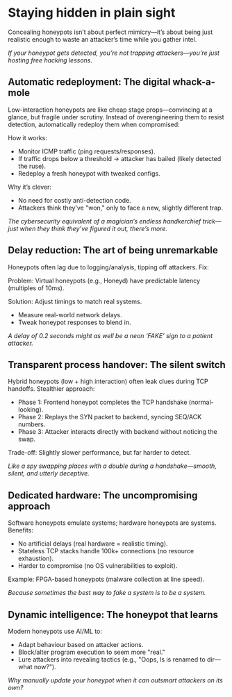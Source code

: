 # Staying hidden in plain sight

Concealing honeypots isn’t about perfect mimicry—it’s about being just realistic enough to waste an attacker’s time 
while you gather intel.

*If your honeypot gets detected, you’re not trapping attackers—you’re just hosting free hacking lessons.*

## Automatic redeployment: The digital whack-a-mole

Low-interaction honeypots are like cheap stage props—convincing at a glance, but fragile under scrutiny. Instead of overengineering them to resist detection, automatically redeploy them when compromised:

How it works:

* Monitor ICMP traffic (ping requests/responses).
* If traffic drops below a threshold → attacker has bailed (likely detected the ruse).
* Redeploy a fresh honeypot with tweaked configs.

Why it’s clever:

* No need for costly anti-detection code.
* Attackers think they’ve "won," only to face a new, slightly different trap.

*The cybersecurity equivalent of a magician’s endless handkerchief trick—just when they think they’ve figured it out, there’s more.*

## Delay reduction: The art of being unremarkable

Honeypots often lag due to logging/analysis, tipping off attackers. Fix:

Problem: Virtual honeypots (e.g., Honeyd) have predictable latency (multiples of 10ms).

Solution: Adjust timings to match real systems.

* Measure real-world network delays.
* Tweak honeypot responses to blend in.

*A delay of 0.2 seconds might as well be a neon ‘FAKE’ sign to a patient attacker.*

## Transparent process handover: The silent switch

Hybrid honeypots (low + high interaction) often leak clues during TCP handoffs. Stealthier approach:

* Phase 1: Frontend honeypot completes the TCP handshake (normal-looking).
* Phase 2: Replays the SYN packet to backend, syncing SEQ/ACK numbers.
* Phase 3: Attacker interacts directly with backend without noticing the swap.

Trade-off: Slightly slower performance, but far harder to detect.

*Like a spy swapping places with a double during a handshake—smooth, silent, and utterly deceptive.*

## Dedicated hardware: The uncompromising approach

Software honeypots emulate systems; hardware honeypots are systems. Benefits:

* No artificial delays (real hardware = realistic timing).
* Stateless TCP stacks handle 100k+ connections (no resource exhaustion).
* Harder to compromise (no OS vulnerabilities to exploit).

Example: FPGA-based honeypots (malware collection at line speed).

*Because sometimes the best way to fake a system is to be a system.*

## Dynamic intelligence: The honeypot that learns

Modern honeypots use AI/ML to:

* Adapt behaviour based on attacker actions.
* Block/alter program execution to seem more "real."
* Lure attackers into revealing tactics (e.g., "Oops, ls is renamed to dir—what now?").

*Why manually update your honeypot when it can outsmart attackers on its own?*


